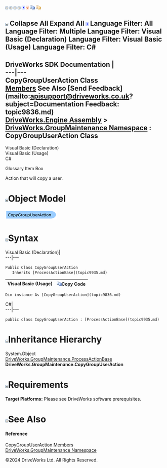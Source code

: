![](dotnetimages/collapse.gif) ![](dotnetimages/expand.gif) ![](dotnetimages/collapse.gif) ![](dotnetimages/expand.gif) ![](dotnetimages/drpdown.gif) ![](dotnetimages/drpdown_orange.gif) ![](dotnetimages/copycode.gif) ![](dotnetimages/copycodeHighlight.gif)

![](dotnetimages/collapse.gif) Collapse All Expand All ![](dotnetimages/drpdown.gif) Language Filter: All  Language Filter: Multiple  Language Filter: Visual Basic (Declaration) Language Filter: Visual Basic (Usage) Language Filter: C#  
---  
DriveWorks SDK Documentation  |   
---|---  
CopyGroupUserAction Class   
[Members](topic9837.md) See Also [Send Feedback](mailto:apisupport@driveworks.co.uk?subject=Documentation Feedback: topic9836.md)  
[DriveWorks.Engine Assembly](topic2156.md) > [DriveWorks.GroupMaintenance Namespace](topic9628.md) : CopyGroupUserAction Class  
---  
  
Visual Basic (Declaration)    
Visual Basic (Usage)    
C# 

Glossary Item Box

Action that will copy a user. 

# ![](dotnetimages/collapse.gif)Object Model

![](dotnetdiagramimages/image477.png)

# ![](dotnetimages/collapse.gif)Syntax

Visual Basic (Declaration)|   
---|---  
      
    
    Public Class CopyGroupUserAction 
       Inherits [ProcessActionBase](topic9935.md)  
  
Visual Basic (Usage)| ![](dotnetimages/copycode.gif)Copy Code  
---|---  
      
    
    Dim instance As [CopyGroupUserAction](topic9836.md)  
  
C#|   
---|---  
      
    
    public class CopyGroupUserAction : [ProcessActionBase](topic9935.md)   
  
# ![](dotnetimages/collapse.gif)Inheritance Hierarchy

System.Object  
[DriveWorks.GroupMaintenance.ProcessActionBase](topic9935.md)  
**DriveWorks.GroupMaintenance.CopyGroupUserAction**  


# ![](dotnetimages/collapse.gif)Requirements

**Target Platforms:** Please see DriveWorks software prerequisites.

# ![](dotnetimages/collapse.gif)See Also

#### Reference

[CopyGroupUserAction Members](topic9837.md)   
[DriveWorks.GroupMaintenance Namespace](topic9628.md)

©2024 DriveWorks Ltd. All Rights Reserved.
